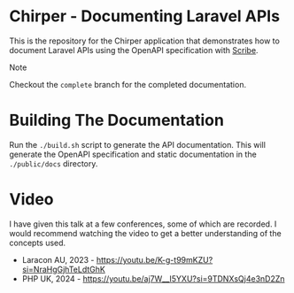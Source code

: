 # Chirper - Documenting Laravel APIs

This is the repository for the Chirper application that demonstrates how to document Laravel APIs using the OpenAPI specification with [Scribe](https://scribe.knuckles.wtf).

> [!NOTE]
> Checkout the `complete` branch for the completed documentation.

# Building The Documentation

Run the `./build.sh` script to generate the API documentation. This will generate the OpenAPI specification and static documentation in the `./public/docs` directory.

# Video

I have given this talk at a few conferences, some of which are recorded. I would recommend watching the video to get a better understanding of the concepts used. 

- Laracon AU, 2023 - https://youtu.be/K-g-t99mKZU?si=NraHgGjhTeLdtGhK
- PHP UK, 2024 - https://youtu.be/aj7W__I5YXU?si=9TDNXsQj4e3nD2Zn
